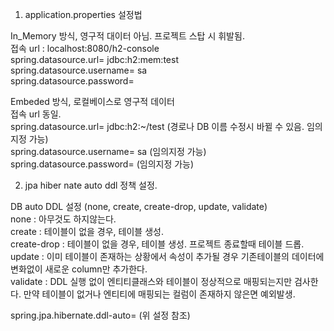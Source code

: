 1. application.properties 설정법

  In_Memory 방식, 영구적 대이터 아님. 프로젝트 스탑 시 휘발됨.</br>
  접속 url : localhost:8080/h2-console</br>
  spring.datasource.url= jdbc:h2:mem:test</br>
  spring.datasource.username= sa</br>
  spring.datasource.password=

  Embeded 방식, 로컬베이스로 영구적 데이터</br>
  접속 url 동일.</br>
  spring.datasource.url= jdbc:h2:~/test (경로나 DB 이름 수정시 바뀔 수 있음. 임의지정 가능)</br>
  spring.datasource.username= sa (임의지정 가능)</br>
  spring.datasource.password= (임의지정 가능)

2. jpa hiber nate auto ddl 정책 설정.

  DB auto DDL 설정 (none, create, create-drop, update, validate)</br>
  none : 아무것도 하지않는다.</br>
  create : 테이블이 없을 경우, 테이블 생성.</br>
  create-drop : 테이블이 없을 경우, 테이블 생성. 프로젝트 종료할때 테이블 드롭.</br>
  update : 이미 테이블이 존재하는 상황에서 속성이 추가될 경우 기존테이블의 데이터에 변화없이 새로운 column만 추가한다.</br>
  validate : DDL 실행 없이 엔티티클래스와 테이블이 정상적으로 매핑되는지만 검사한다. 만약 테이블이 없거나 엔티티에 매핑되는 컬럼이 존재하지 않은면 예외발생.

  spring.jpa.hibernate.ddl-auto= (위 설정 참조)
